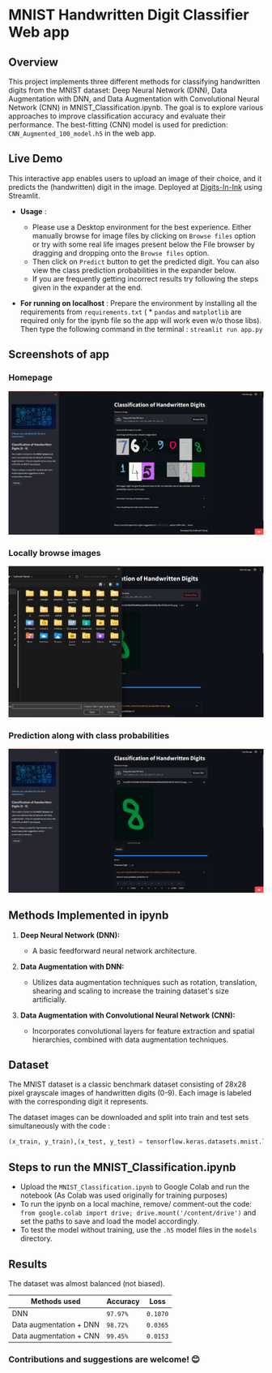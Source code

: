 
# MNIST Handwritten Digit Classifier Web app

## Overview
This project implements three different methods for classifying handwritten digits from the MNIST dataset: Deep Neural Network (DNN), Data Augmentation with DNN, and Data Augmentation with Convolutional Neural Network (CNN) in MNIST_Classification.ipynb. The goal is to explore various approaches to improve classification accuracy and evaluate their performance.
The best-fitting (CNN) model is used for prediction: `CNN_Augmented_100_model.h5` in the web app.

## Live Demo
This interactive app enables users to upload an image of their choice, and it predicts the (handwritten) digit in the image. 
Deployed at [Digits-In-Ink](https://digits-in-ink.streamlit.app/) using Streamlit.
- **Usage** : 
   - Please use a Desktop environment for the best experience. Either manually browse for image files by clicking on `Browse files` option or try with some real life images present below the File browser by dragging and dropping onto the `Browse files` option.
   - Then click on `Predict` button to get the predicted digit. You can also view the class prediction probabilities in the expander below.
   - If you are frequently getting incorrect results try following the steps given in the expander at the end.
   
- **For running on localhost** : Prepare the environment by installing all the requirements from `requirements.txt` ( * `pandas` and `matplotlib` are required only for the ipynb file so the app will work even w/o those libs). 
Then type the following command in the terminal : `streamlit run app.py`

## Screenshots of app
### Homepage
![Homepage](./images/Homepage.png)

### Locally browse images 
![Browse](./images/Browse.png)

### Prediction along with class probabilities
![Prediction](./images/Prediction.png)

## Methods Implemented in ipynb

1. **Deep Neural Network (DNN):**
    - A basic feedforward neural network architecture.
   
2. **Data Augmentation with DNN:**
   - Utilizes data augmentation techniques such as rotation, translation, shearing and scaling to increase the training dataset's size artificially.
   
3. **Data Augmentation with Convolutional Neural Network (CNN):**
   - Incorporates convolutional layers for feature extraction and spatial hierarchies, combined with data augmentation techniques.

## Dataset

The MNIST dataset is a classic benchmark dataset consisting of 28x28 pixel grayscale images of handwritten digits (0-9). Each image is labeled with the corresponding digit it represents.

The dataset images can be downloaded and split into train and test sets simultaneously with the code : 
```python 
(x_train, y_train),(x_test, y_test) = tensorflow.keras.datasets.mnist.load_data()
```

## Steps to run the MNIST_Classification.ipynb
- Upload the `MNIST_Classification.ipynb` to Google Colab and run the notebook (As Colab was used originally for training purposes)
- To run the ipynb on a local machine, remove/ comment-out the code: `from google.colab import drive; drive.mount('/content/drive')` and set the paths to save and load the model accordingly.
- To test the model without training, use the `.h5` model files in the `models` directory.

## Results
The dataset was almost balanced (not biased). 

|Methods used              |Accuracy   |Loss      |
|--------------------------|-----------|----------|
|DNN                       |`97.97%`   |`0.1070`  |
|Data augmentation + DNN   |`98.72%`   |`0.0365`  |
|Data augmentation + CNN   |`99.45%`   |`0.0153`  |


### Contributions and suggestions are welcome! 😊
